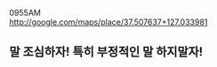 0955AM  
http://google.com/maps/place/37.507637+127.033981  
  
말 조심하자!
특히 부정적인 말 하지말자!
----------
  